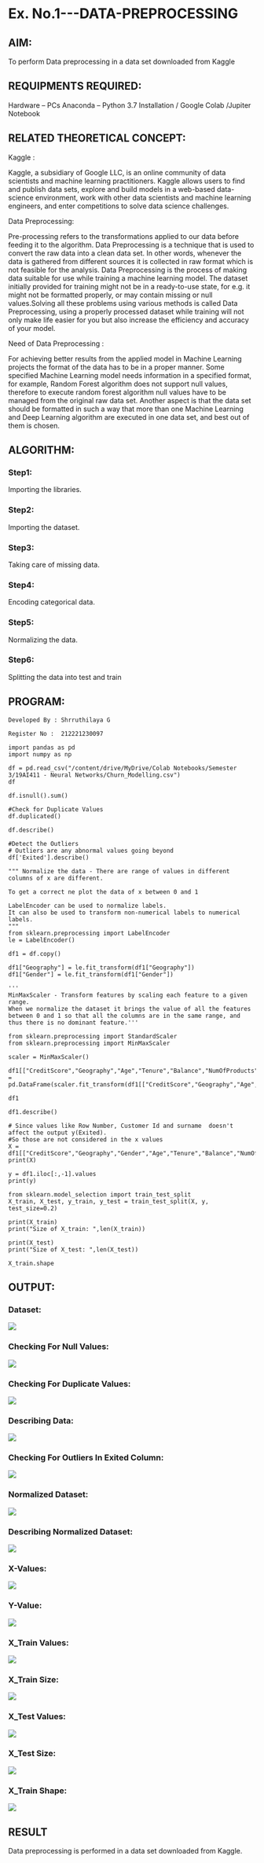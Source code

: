 # Ex. No.1---DATA-PREPROCESSING
## AIM:

To perform Data preprocessing in a data set downloaded from Kaggle

## REQUIPMENTS REQUIRED:
Hardware – PCs
Anaconda – Python 3.7 Installation / Google Colab /Jupiter Notebook

## RELATED THEORETICAL CONCEPT:

Kaggle :

Kaggle, a subsidiary of Google LLC, is an online community of data scientists and machine learning practitioners. Kaggle allows users to find and publish data sets, explore and build models in a web-based data-science environment, work with other data scientists and machine learning engineers, and enter competitions to solve data science challenges.

Data Preprocessing:

Pre-processing refers to the transformations applied to our data before feeding it to the algorithm. Data Preprocessing is a technique that is used to convert the raw data into a clean data set. In other words, whenever the data is gathered from different sources it is collected in raw format which is not feasible for the analysis.
Data Preprocessing is the process of making data suitable for use while training a machine learning model. The dataset initially provided for training might not be in a ready-to-use state, for e.g. it might not be formatted properly, or may contain missing or null values.Solving all these problems using various methods is called Data Preprocessing, using a properly processed dataset while training will not only make life easier for you but also increase the efficiency and accuracy of your model.

Need of Data Preprocessing :

For achieving better results from the applied model in Machine Learning projects the format of the data has to be in a proper manner. Some specified Machine Learning model needs information in a specified format, for example, Random Forest algorithm does not support null values, therefore to execute random forest algorithm null values have to be managed from the original raw data set.
Another aspect is that the data set should be formatted in such a way that more than one Machine Learning and Deep Learning algorithm are executed in one data set, and best out of them is chosen.


## ALGORITHM:

### Step1: 
Importing the libraries.

### Step2: 
Importing the dataset.

### Step3: 
Taking care of missing data.

### Step4: 
Encoding categorical data.
### Step5: 
Normalizing the data.
### Step6: 
Splitting the data into test and train

## PROGRAM:
    Developed By : Shrruthilaya G

    Register No :  212221230097
    
    import pandas as pd
    import numpy as np

    df = pd.read_csv("/content/drive/MyDrive/Colab Notebooks/Semester 3/19AI411 - Neural Networks/Churn_Modelling.csv")
    df

    df.isnull().sum()

    #Check for Duplicate Values
    df.duplicated()

    df.describe()

    #Detect the Outliers
    # Outliers are any abnormal values going beyond
    df['Exited'].describe()

    """ Normalize the data - There are range of values in different columns of x are different. 

    To get a correct ne plot the data of x between 0 and 1 

    LabelEncoder can be used to normalize labels.
    It can also be used to transform non-numerical labels to numerical labels.
    """
    from sklearn.preprocessing import LabelEncoder
    le = LabelEncoder()

    df1 = df.copy()

    df1["Geography"] = le.fit_transform(df1["Geography"])
    df1["Gender"] = le.fit_transform(df1["Gender"])

    '''
    MinMaxScaler - Transform features by scaling each feature to a given range. 
    When we normalize the dataset it brings the value of all the features between 0 and 1 so that all the columns are in the same range, and thus there is no dominant feature.'''

    from sklearn.preprocessing import StandardScaler
    from sklearn.preprocessing import MinMaxScaler

    scaler = MinMaxScaler()

    df1[["CreditScore","Geography","Age","Tenure","Balance","NumOfProducts","EstimatedSalary"]] = pd.DataFrame(scaler.fit_transform(df1[["CreditScore","Geography","Age","Tenure","Balance","NumOfProducts","EstimatedSalary"]]))

    df1

    df1.describe()

    # Since values like Row Number, Customer Id and surname  doesn't affect the output y(Exited).
    #So those are not considered in the x values
    X = df1[["CreditScore","Geography","Gender","Age","Tenure","Balance","NumOfProducts","HasCrCard","IsActiveMember","EstimatedSalary"]].values
    print(X)

    y = df1.iloc[:,-1].values
    print(y)

    from sklearn.model_selection import train_test_split
    X_train, X_test, y_train, y_test = train_test_split(X, y, test_size=0.2)

    print(X_train)
    print("Size of X_train: ",len(X_train))

    print(X_test)
    print("Size of X_test: ",len(X_test))

    X_train.shape
    
## OUTPUT:
### Dataset:
![](data.png)

### Checking For Null Values:

![](null.png)

### Checking For Duplicate Values:
![](duplicate.png)

### Describing Data:
![](describe.png)

### Checking For Outliers In Exited Column:
![](outliers.png)

### Normalized Dataset:
![](normaldata.png)

### Describing Normalized Dataset:
![](describedata.png)

### X-Values:
![](xvalues.png)

### Y-Value:
![](yvalues.png)

### X_Train Values:
![](xtrainvalues.png)

### X_Train Size:
![](xtrainsize.png)

### X_Test Values:
![](xtestvalue.png)

### X_Test Size:
![](x`.png)

### X_Train Shape:
![](xtrainshape.png)

## RESULT
Data preprocessing is performed in a data set downloaded from Kaggle.
